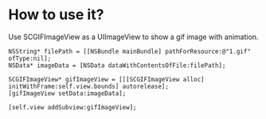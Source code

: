 
# How to use it?
Use SCGIFImageView as a UIImageView to show a gif image with animation.

    NSString* filePath = [[NSBundle mainBundle] pathForResource:@"1.gif" ofType:nil];
    NSData* imageData = [NSData dataWithContentsOfFile:filePath];

    SCGIFImageView* gifImageView = [[[SCGIFImageView alloc] initWithFrame:self.view.bounds] autorelease];
    [gifImageView setData:imageData];
    
    [self.view addSubview:gifImageView];


